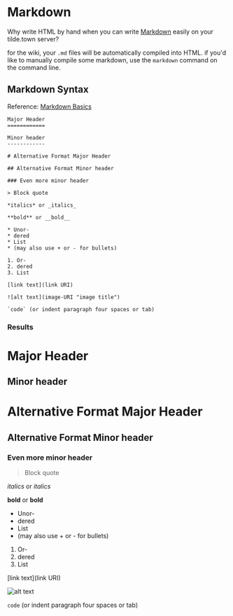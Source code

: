 # Markdown

Why write HTML by hand when you can write [Markdown](http://commonmark.org/) easily on your tilde.town server?

for the wiki, your `.md` files will be automatically compiled into HTML. if
you'd like to manually compile some markdown, use the `markdown` command on
the command line.

## Markdown Syntax

Reference: [Markdown Basics](http://daringfireball.net/projects/markdown/basics)

    Major Header
    ============

    Minor header
    ------------

    # Alternative Format Major Header

    ## Alternative Format Minor header

    ### Even more minor header

    > Block quote

    *italics* or _italics_

    **bold** or __bold__

    * Unor-
    * dered
    * List
    * (may also use + or - for bullets)

    1. Or-
    2. dered
    3. List

    [link text](link URI)

    ![alt text](image-URI "image title")

    `code` (or indent paragraph four spaces or tab)

### Results

Major Header
============

Minor header
------------

# Alternative Format Major Header

## Alternative Format Minor header

### Even more minor header

> Block quote

*italics* or _italics_

**bold** or __bold__

* Unor-
* dered
* List
* (may also use + or - for bullets)

1. Or-
2. dered
3. List

[link text](link URI)

![alt text](image-URI "image title")

`code` (or indent paragraph four spaces or tab)




